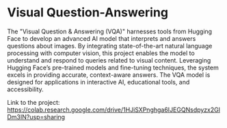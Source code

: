 # Visual Question-Answering
 The "Visual Question & Answering (VQA)" harnesses tools from Hugging Face to develop an advanced AI model that interprets and answers questions about images. By integrating state-of-the-art natural language processing with computer vision, this project enables the model to understand and respond to queries related to visual content. Leveraging Hugging Face’s pre-trained models and fine-tuning techniques, the system excels in providing accurate, context-aware answers. The VQA model is designed for applications in interactive AI, educational tools, and accessibility.

Link to the project:
https://colab.research.google.com/drive/1HJiSXPnghga6IJEGQNsdpyzx2GlDm3IN?usp=sharing
